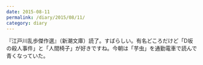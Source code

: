 ```yaml
---
date: 2015-08-11
permalink: /diary/2015/08/11/
category: diary
---
```


『江戸川乱歩傑作選』（新潮文庫）読了。すばらしい。有名どころだけど「D坂の殺人事件」と「人間椅子」が好きですね。今朝は「芋虫」を通勤電車で読んで青くなっていた。